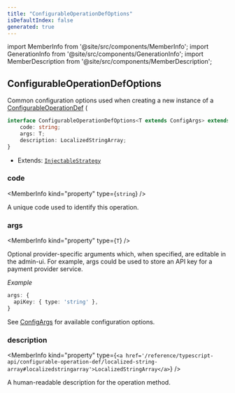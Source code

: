 ```yaml
---
title: "ConfigurableOperationDefOptions"
isDefaultIndex: false
generated: true
---
```

<!-- This file was generated from the Vendure source. Do not modify. Instead, re-run the "docs:build" script -->
import MemberInfo from '@site/src/components/MemberInfo';
import GenerationInfo from '@site/src/components/GenerationInfo';
import MemberDescription from '@site/src/components/MemberDescription';


## ConfigurableOperationDefOptions

<GenerationInfo sourceFile="packages/core/src/common/configurable-operation.ts" sourceLine="230" packageName="@vendure/core" />

Common configuration options used when creating a new instance of a
<a href='/reference/typescript-api/configurable-operation-def/#configurableoperationdef'>ConfigurableOperationDef</a> (

```ts title="Signature"
interface ConfigurableOperationDefOptions<T extends ConfigArgs> extends InjectableStrategy {
    code: string;
    args: T;
    description: LocalizedStringArray;
}
```
* Extends: <code><a href='/reference/typescript-api/common/injectable-strategy#injectablestrategy'>InjectableStrategy</a></code>



<div className="members-wrapper">

### code

<MemberInfo kind="property" type={`string`}   />

A unique code used to identify this operation.
### args

<MemberInfo kind="property" type={`T`}   />

Optional provider-specific arguments which, when specified, are
editable in the admin-ui. For example, args could be used to store an API key
for a payment provider service.

*Example*

```ts
args: {
  apiKey: { type: 'string' },
}
```

See <a href='/reference/typescript-api/configurable-operation-def/config-args#configargs'>ConfigArgs</a> for available configuration options.
### description

<MemberInfo kind="property" type={`<a href='/reference/typescript-api/configurable-operation-def/localized-string-array#localizedstringarray'>LocalizedStringArray</a>`}   />

A human-readable description for the operation method.


</div>
